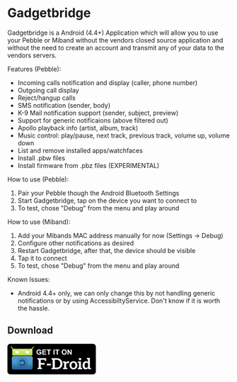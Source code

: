 Gadgetbridge
============

Gadgetbridge is a Android (4.4+) Application which will allow you to use your
Pebble or Miband without the vendors closed source application and without the
need to create an account and transmit any of your data to the vendors servers.

Features (Pebble):

* Incoming calls notification and display (caller, phone number)
* Outgoing call display
* Reject/hangup calls
* SMS notification (sender, body)
* K-9 Mail notification support (sender, subject, preview)
* Support for generic notificaions (above filtered out)
* Apollo playback info (artist, album, track)
* Music control: play/pause, next track, previous track, volume up, volume down
* List and remove installed apps/watchfaces
* Install .pbw files
* Install firmware from .pbz files (EXPERIMENTAL)

How to use (Pebble):

1. Pair your Pebble though the Android Bluetooth Settings
2. Start Gadgetbridge, tap on the device you want to connect to
3. To test, chose "Debug" from the menu and play around

How to use (Miband):

1. Add your Mibands MAC address manually for now (Settings -> Debug)
2. Configure other notifications as desired
3. Restart Gadgetbridge, after that, the device should be visible
4. Tap it to connect
5. To test, chose "Debug" from the menu and play around

Known Issues:

* Android 4.4+ only, we can only change this by not handling generic
  notifications or by using AccessibiltyService. Don't know if it is worth the
  hassle.


## Download

[![Gadgetbridge on F-Droid](/Get_it_on_F-Droid.svg.png?raw=true "Download from F-Droid")](https://f-droid.org/repository/browse/?fdid=nodomain.freeyourgadget.gadgetbridge)